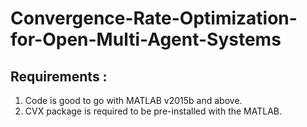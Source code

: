# Convergence-Rate-Optimization-for-Open-Multi-Agent-Systems

## Requirements :

1. Code is good to go with MATLAB v2015b and above.
2. CVX package is required to be pre-installed with the MATLAB.

